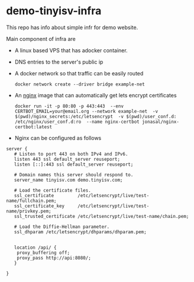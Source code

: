 # demo-tinyisv-infra
This repo has info about simple infr for demo website. 

Main component of infra are 
- A linux based VPS that has adocker container. 
- DNS entries to the server's public ip
- A docker network so that traffic can be easily routed
  ```
  docker network create --driver bridge example-net
  ```

- An [nginx](https://github.com/JonasAlfredsson/docker-nginx-certbot) image that can automatically get lets encrypt certificates 
  ```
  docker run -it -p 80:80 -p 443:443  --env CERTBOT_EMAIL=your@email.org --network example-net  -v $(pwd)/nginx_secrets:/etc/letsencrypt  -v $(pwd)/user_conf.d:  /etc/nginx/user_conf.d:ro  --name nginx-certbot jonasal/nginx-certbot:latest
  ```

- Nginx can be configured as follows 
 ```
 server {
    # Listen to port 443 on both IPv4 and IPv6.
    listen 443 ssl default_server reuseport;
    listen [::]:443 ssl default_server reuseport;

    # Domain names this server should respond to.
    server_name tinyisv.com demo.tinyisv.com;

    # Load the certificate files.
    ssl_certificate         /etc/letsencrypt/live/test-name/fullchain.pem;
    ssl_certificate_key     /etc/letsencrypt/live/test-name/privkey.pem;
    ssl_trusted_certificate /etc/letsencrypt/live/test-name/chain.pem;

    # Load the Diffie-Hellman parameter.
    ssl_dhparam /etc/letsencrypt/dhparams/dhparam.pem;


    location /api/ {
     proxy_buffering off;
     proxy_pass http://api:8080/;
    }

}
  ```

